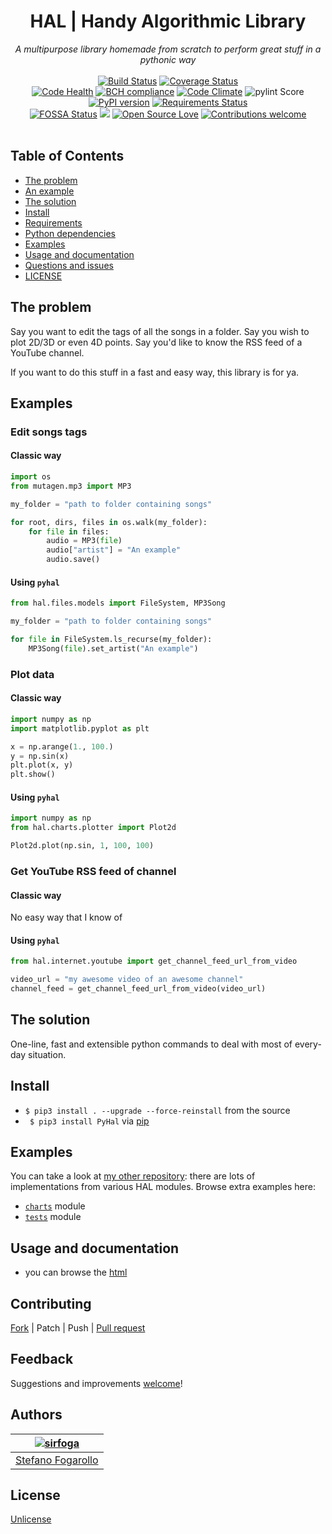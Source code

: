 <div align="center">
<h1>HAL | Handy Algorithmic Library</h1>
<em>A multipurpose library homemade from scratch to perform great stuff in a pythonic way</em></br></br>
</div>

<div align="center">
<a href="https://travis-ci.org/sirfoga/pyhal"><img alt="Build Status" src="https://travis-ci.org/sirfoga/pyhal.svg?branch=master"></a> <a href="https://coveralls.io/github/sirfoga/pyhal?branch=master"><img alt="Coverage Status" src="https://coveralls.io/repos/github/sirfoga/pyhal/badge.svg?branch=master"></a>
</div>

<div align="center">
<a href="https://landscape.io/github/sirfoga/hal/master"><img alt="Code Health" src="https://landscape.io/github/sirfoga/pyhal/master/landscape.svg?style=flat"></a> <a href="https://bettercodehub.com/"><img alt="BCH compliance" src="https://bettercodehub.com/edge/badge/sirfoga/pyhal?branch=master"></a> <a href="https://codeclimate.com/github/sirfoga/pyhal"><img alt="Code Climate" src="https://lima.codeclimate.com/github/sirfoga/pyhal/badges/gpa.svg"></a> <img alt="pylint Score" src="https://mperlet.de/pybadge/badges/8.83.svg">
</div>

<div align="center">
<a href="https://pypi.org/project/PyHal/"><img alt="PyPI version" src="https://badge.fury.io/py/PyHal.svg"></a> <a href="https://requires.io/github/sirfoga/pyhal/requirements/?branch=master"><img alt="Requirements Status" src="https://requires.io/github/sirfoga/pyhal/requirements.svg?branch=master"></a>
</div>

<div align="center">
<a href="https://app.fossa.io/projects/git%2Bhttps%3A%2F%2Fgithub.com%2Fsirfoga%2Fpyhal?ref=badge_shield"><img alt="FOSSA Status" src="https://app.fossa.io/api/projects/git%2Bhttps%3A%2F%2Fgithub.com%2Fsirfoga%2Fpyhal.svg?type=shield"></a> <a href="http://unlicense.org/"><img src="https://img.shields.io/badge/license-Unlicense-blue.svg"></a> <a href="http://unlicense.org/"><img alt="Open Source Love" src="https://badges.frapsoft.com/os/v1/open-source.svg?v=103"></a> <a href="https://github.com/sirfoga/pyhal/issues"><img alt="Contributions welcome" src="https://img.shields.io/badge/contributions-welcome-brightgreen.svg?style=flat"></a>
</div>

</br>


## Table of Contents

- [The problem](#the-problem)
- [An example](#an-example)
- [The solution](#the-solution)
- [Install](#install)
- [Requirements](#requirements)
- [Python dependencies](#python-dependencies)
- [Examples](#examples)
- [Usage and documentation](#usage-and-documentation)
- [Questions and issues](#questions-and-issues)
- [LICENSE](#license)


## The problem
Say you want to edit the tags of all the songs in a folder. Say you wish to 
plot 2D/3D or even 4D points. Say you'd like to know the RSS feed of a 
YouTube channel.

If you want to do this stuff in a fast and easy way, this library is for ya.


## Examples

### Edit songs tags
    
#### Classic way
```python
import os
from mutagen.mp3 import MP3

my_folder = "path to folder containing songs"

for root, dirs, files in os.walk(my_folder):
    for file in files:
        audio = MP3(file)
        audio["artist"] = "An example"
        audio.save()
```

#### Using `pyhal`
```python
from hal.files.models import FileSystem, MP3Song

my_folder = "path to folder containing songs"

for file in FileSystem.ls_recurse(my_folder):
    MP3Song(file).set_artist("An example")
```

### Plot data
    
#### Classic way
```python
import numpy as np
import matplotlib.pyplot as plt

x = np.arange(1., 100.)
y = np.sin(x)
plt.plot(x, y)
plt.show()
```

#### Using `pyhal`
```python
import numpy as np
from hal.charts.plotter import Plot2d

Plot2d.plot(np.sin, 1, 100, 100)
```

### Get YouTube RSS feed of channel
    
#### Classic way

No easy way that I know of

#### Using `pyhal`
```python
from hal.internet.youtube import get_channel_feed_url_from_video

video_url = "my awesome video of an awesome channel"
channel_feed = get_channel_feed_url_from_video(video_url)
```


## The solution
One-line, fast and extensible python commands to deal with most of every-day
 situation.


## Install
- ``` $ pip3 install . --upgrade --force-reinstall ``` from the source
- ``` $ pip3 install PyHal``` via [pip](https://pypi.org/project/PyHal/)


## Examples
You can take a look at [my other repository](https://github.com/sirfoga/pymisc/tree/master/misc): there are lots of implementations from various HAL modules.
Browse extra examples here:
- [`charts`](docs/examples/CHARTS.md) module
- [`tests`](docs/examples/TESTS.md) module


## Usage and documentation
- you can browse the [html](docs/doxygen/html/index.html)


## Contributing
[Fork](https://github.com/sirfoga/pyhal/fork) | Patch | Push | [Pull request](https://github.com/sirfoga/pyhal/pulls)


## Feedback
Suggestions and improvements [welcome](https://github.com/sirfoga/pyhal/issues)!


## Authors
| [![sirfoga](https://avatars0.githubusercontent.com/u/14162628?s=128&v=4)](https://github.com/sirfoga "Follow @sirfoga on Github") |
|---|
| [Stefano Fogarollo](https://sirfoga.github.io) |


## License
[Unlicense](https://unlicense.org/)
